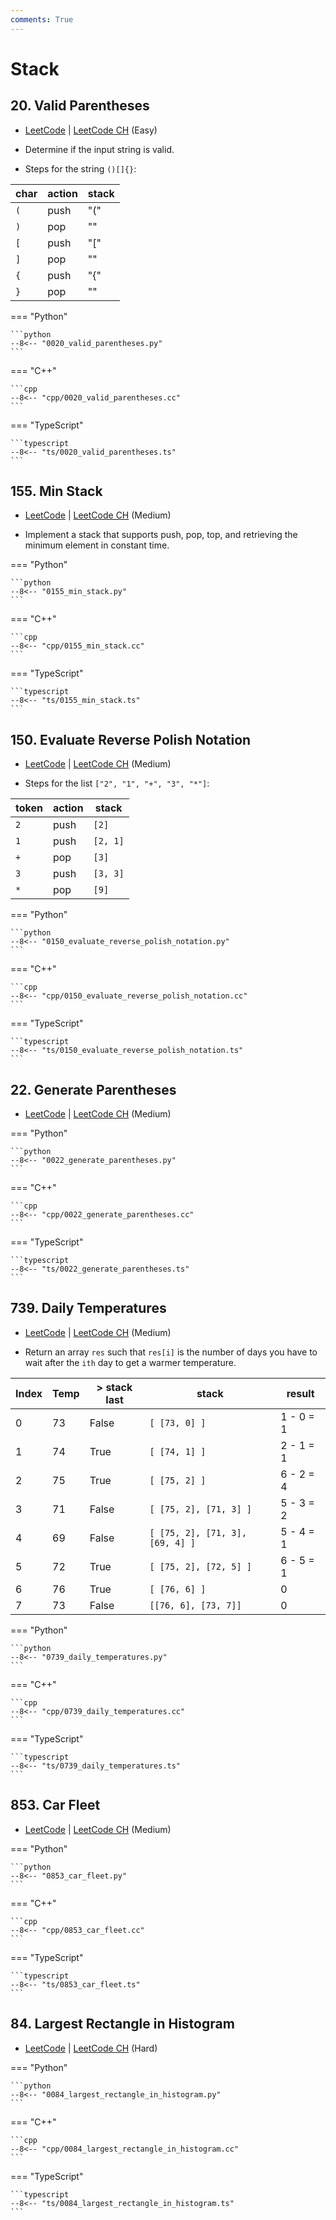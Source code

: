 ```yaml
---
comments: True
---
```


# Stack

## 20. Valid Parentheses

-  [LeetCode](https://leetcode.com/problems/valid-parentheses/) | [LeetCode CH](https://leetcode.cn/problems/valid-parentheses/) (Easy)

-   Determine if the input string is valid.
-   Steps for the string `()[]{}`:

| char | action | stack |
| ---- | ------ | ----- |
| `(`  | push   | "\("  |
| `)`  | pop    | ""    |
| `[`  | push   | "\["  |
| `]`  | pop    | ""    |
| `{`  | push   | "\{"  |
| `}`  | pop    | ""    |

=== "Python"

    ```python
    --8<-- "0020_valid_parentheses.py"
    ```

=== "C++"

    ```cpp
    --8<-- "cpp/0020_valid_parentheses.cc"
    ```

=== "TypeScript"

    ```typescript
    --8<-- "ts/0020_valid_parentheses.ts"
    ```

## 155. Min Stack

-  [LeetCode](https://leetcode.com/problems/min-stack/) | [LeetCode CH](https://leetcode.cn/problems/min-stack/) (Medium)

-   Implement a stack that supports push, pop, top, and retrieving the minimum element in constant time.

=== "Python"

    ```python
    --8<-- "0155_min_stack.py"
    ```

=== "C++"

    ```cpp
    --8<-- "cpp/0155_min_stack.cc"
    ```

=== "TypeScript"

    ```typescript
    --8<-- "ts/0155_min_stack.ts"
    ```

## 150. Evaluate Reverse Polish Notation

-  [LeetCode](https://leetcode.com/problems/evaluate-reverse-polish-notation/) | [LeetCode CH](https://leetcode.cn/problems/evaluate-reverse-polish-notation/) (Medium)

-   Steps for the list `["2", "1", "+", "3", "*"]`:

| token | action | stack    |
| ----- | ------ | -------- |
| `2`   | push   | `[2]`    |
| `1`   | push   | `[2, 1]` |
| `+`   | pop    | `[3]`    |
| `3`   | push   | `[3, 3]` |
| `*`   | pop    | `[9]`    |

=== "Python"

    ```python
    --8<-- "0150_evaluate_reverse_polish_notation.py"
    ```

=== "C++"

    ```cpp
    --8<-- "cpp/0150_evaluate_reverse_polish_notation.cc"
    ```

=== "TypeScript"

    ```typescript
    --8<-- "ts/0150_evaluate_reverse_polish_notation.ts"
    ```

## 22. Generate Parentheses

-  [LeetCode](https://leetcode.com/problems/generate-parentheses/) | [LeetCode CH](https://leetcode.cn/problems/generate-parentheses/) (Medium)

=== "Python"

    ```python
    --8<-- "0022_generate_parentheses.py"
    ```

=== "C++"

    ```cpp
    --8<-- "cpp/0022_generate_parentheses.cc"
    ```

=== "TypeScript"

    ```typescript
    --8<-- "ts/0022_generate_parentheses.ts"
    ```

## 739. Daily Temperatures

-  [LeetCode](https://leetcode.com/problems/daily-temperatures/) | [LeetCode CH](https://leetcode.cn/problems/daily-temperatures/) (Medium)

-   Return an array `res` such that `res[i]` is the number of days you have to wait after the `ith` day to get a warmer temperature.

| Index | Temp | > stack last | stack                           | result    |
| ----- | ---- | ------------ | ------------------------------- | --------- |
| 0     | 73   | False        | `[ [73, 0] ]`                   | 1 - 0 = 1 |
| 1     | 74   | True         | `[ [74, 1] ]`                   | 2 - 1 = 1 |
| 2     | 75   | True         | `[ [75, 2] ]`                   | 6 - 2 = 4 |
| 3     | 71   | False        | `[ [75, 2], [71, 3] ]`          | 5 - 3 = 2 |
| 4     | 69   | False        | `[ [75, 2], [71, 3], [69, 4] ]` | 5 - 4 = 1 |
| 5     | 72   | True         | `[ [75, 2], [72, 5] ]`          | 6 - 5 = 1 |
| 6     | 76   | True         | `[ [76, 6] ]`                   | 0         |
| 7     | 73   | False        | `[[76, 6], [73, 7]]`            | 0         |

=== "Python"

    ```python
    --8<-- "0739_daily_temperatures.py"
    ```

=== "C++"

    ```cpp
    --8<-- "cpp/0739_daily_temperatures.cc"
    ```

=== "TypeScript"

    ```typescript
    --8<-- "ts/0739_daily_temperatures.ts"
    ```

## 853. Car Fleet

-  [LeetCode](https://leetcode.com/problems/car-fleet/) | [LeetCode CH](https://leetcode.cn/problems/car-fleet/) (Medium)

=== "Python"

    ```python
    --8<-- "0853_car_fleet.py"
    ```

=== "C++"

    ```cpp
    --8<-- "cpp/0853_car_fleet.cc"
    ```

=== "TypeScript"

    ```typescript
    --8<-- "ts/0853_car_fleet.ts"
    ```

## 84. Largest Rectangle in Histogram

-  [LeetCode](https://leetcode.com/problems/largest-rectangle-in-histogram/) | [LeetCode CH](https://leetcode.cn/problems/largest-rectangle-in-histogram/) (Hard)

=== "Python"

    ```python
    --8<-- "0084_largest_rectangle_in_histogram.py"
    ```

=== "C++"

    ```cpp
    --8<-- "cpp/0084_largest_rectangle_in_histogram.cc"
    ```

=== "TypeScript"

    ```typescript
    --8<-- "ts/0084_largest_rectangle_in_histogram.ts"
    ```
